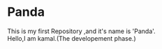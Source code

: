 # Panda
This is my first Repository ,and it's name is 'Panda'.
<br>
Hello,I am kamal.(The developement phase.)
